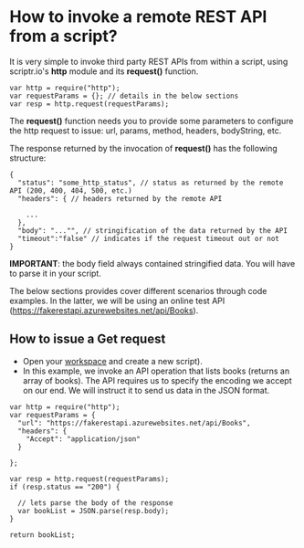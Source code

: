 # How to invoke a remote REST API from a script?

It is very simple to invoke third party REST APIs from within a script, using scriptr.io's **http** module and its **request()** function.

```
var http = require("http");
var requestParams = {}; // details in the below sections
var resp = http.request(requestParams);
```
The **request()** function needs you to provide some parameters to configure the http request to issue: url, params, method, headers, bodyString, etc.

The response returned by the invocation of **request()** has the following structure:
```
{
  "status": "some_http_status", // status as returned by the remote API (200, 400, 404, 500, etc.)
  "headers": { // headers returned by the remote API
    
    ...
  },
  "body": "..."", // stringification of the data returned by the API 
  "timeout":"false" // indicates if the request timeout out or not
}
```

**IMPORTANT**: the body field always contained stringified data. You will have to parse it in your script.

The below sections provides cover different scenarios through code examples. In the latter, we will be using an online test API (https://fakerestapi.azurewebsites.net/api/Books).

## How to issue a Get request

- Open your [workspace](https://www.scriptr.io/workspace) and create a new script).
- In this example, we invoke an API operation that lists books (returns an array of books). The API requires us to specify the encoding we accept on our end. We will instruct it to send us data in the JSON format.

```
var http = require("http");
var requestParams = {
  "url": "https://fakerestapi.azurewebsites.net/api/Books",
  "headers": {
    "Accept": "application/json"
  }

}; 

var resp = http.request(requestParams);
if (resp.status == "200") {

  // lets parse the body of the response
  var bookList = JSON.parse(resp.body);
}

return bookList;
```




